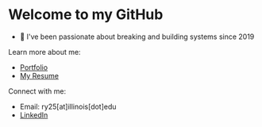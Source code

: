 # Welcome to my GitHub

- 🌱 I've been passionate about breaking and building systems since 2019

Learn more about me:
- [Portfolio](https://yangr0.github.io)
- [My Resume](https://github.com/yangr0/resume)

Connect with me:
- Email: ry25[at]illinois[dot]edu
- [LinkedIn](https://www.linkedin.com/in/raymond-y-3061841b7)
